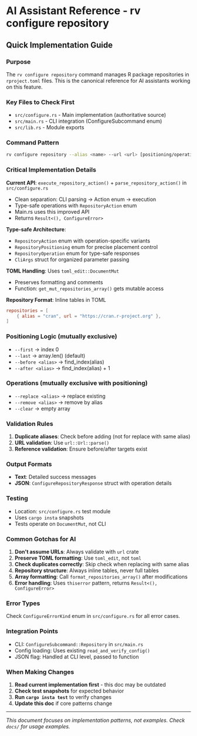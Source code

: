 # AI Assistant Reference - rv configure repository

## Quick Implementation Guide

### Purpose
The `rv configure repository` command manages R package repositories in `rproject.toml` files. This is the canonical reference for AI assistants working on this feature.

### Key Files to Check First
- `src/configure.rs` - Main implementation (authoritative source)
- `src/main.rs` - CLI integration (ConfigureSubcommand enum)
- `src/lib.rs` - Module exports

### Command Pattern
```bash
rv configure repository --alias <name> --url <url> [positioning/operation flags]
```

### Critical Implementation Details

**Current API**: `execute_repository_action()` + `parse_repository_action()` in `src/configure.rs`
- Clean separation: CLI parsing → Action enum → execution  
- Type-safe operations with `RepositoryAction` enum
- Main.rs uses this improved API
- Returns `Result<(), ConfigureError>`

**Type-safe Architecture**:
- `RepositoryAction` enum with operation-specific variants
- `RepositoryPositioning` enum for precise placement control  
- `RepositoryOperation` enum for type-safe responses
- `CliArgs` struct for organized parameter passing

**TOML Handling**: Uses `toml_edit::DocumentMut` 
- Preserves formatting and comments
- Function: `get_mut_repositories_array()` gets mutable access

**Repository Format**: Inline tables in TOML
```toml
repositories = [
    { alias = "cran", url = "https://cran.r-project.org" },
]
```

### Positioning Logic (mutually exclusive)
- `--first` → index 0
- `--last` → array.len() (default)
- `--before <alias>` → find_index(alias)
- `--after <alias>` → find_index(alias) + 1

### Operations (mutually exclusive with positioning)
- `--replace <alias>` → replace existing
- `--remove <alias>` → remove by alias
- `--clear` → empty array

### Validation Rules
1. **Duplicate aliases**: Check before adding (not for replace with same alias)
2. **URL validation**: Use `url::Url::parse()`
3. **Reference validation**: Ensure before/after targets exist

### Output Formats
- **Text**: Detailed success messages
- **JSON**: `ConfigureRepositoryResponse` struct with operation details

### Testing
- Location: `src/configure.rs` test module
- Uses `cargo insta` snapshots
- Tests operate on `DocumentMut`, not CLI

### Common Gotchas for AI
1. **Don't assume URLs**: Always validate with `url` crate
2. **Preserve TOML formatting**: Use `toml_edit`, not `toml`
3. **Check duplicates correctly**: Skip check when replacing with same alias
4. **Repository structure**: Always inline tables, never full tables
5. **Array formatting**: Call `format_repositories_array()` after modifications
6. **Error handling**: Uses `thiserror` pattern, returns `Result<(), ConfigureError>`

### Error Types
Check `ConfigureErrorKind` enum in `src/configure.rs` for all error cases.

### Integration Points
- CLI: `ConfigureSubcommand::Repository` in `src/main.rs`
- Config loading: Uses existing `read_and_verify_config()`
- JSON flag: Handled at CLI level, passed to function

### When Making Changes
1. **Read current implementation first** - this doc may be outdated
2. **Check test snapshots** for expected behavior
3. **Run `cargo insta test`** to verify changes
4. **Update this doc** if core patterns change

---
*This document focuses on implementation patterns, not examples. Check `docs/` for usage examples.*